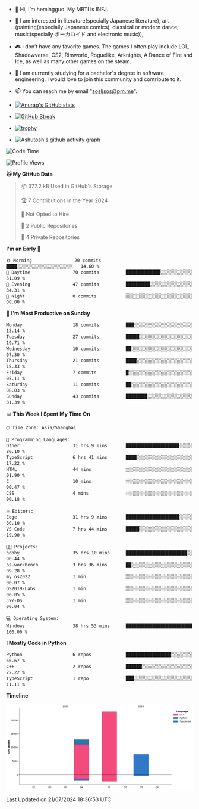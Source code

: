- 👋 Hi, I’m hemingguo. My MBTI is INFJ.
- 🎨 I am interested in literature(specially Japanese literature), art (painting(especially Japanese comics), classical or modern dance, music(specially ボーカロイド and electronic music)),
- 🎮 I don’t have any favorite games. The games I often play include LOL, Shadowverse, CS2, Rimworld, Roguelike, Arknights, A Dance of Fire and Ice, as well as many other games on the steam.
- 🌱 I am currently studying for a bachelor's degree in software engineering. I would love to join this community and contribute to it.

- 📫 You can reach me by email "sosljsos@pm.me".


- [![Anurag's GitHub stats](https://github-readme-stats.vercel.app/api?username=hemingguo&show_icons=true&count_private=true&theme=aura&hide_border=true&icon_color=FF4500&text_color=76EE00)](https://github.com/anuraghazra/github-readme-stats)
  
- [![GitHub Streak](https://github-readme-streak-stats.herokuapp.com/?user=hemingguo&hide_border=true&theme=tokyonight)](https://git.io/streak-stats)
  
- [![trophy](https://github-profile-trophy.vercel.app/?username=hemingguo&theme=dracula)](https://github.com/ryo-ma/github-profile-trophy)
- [![Ashutosh's github activity graph](https://github-readme-activity-graph.vercel.app/graph?username=hemingguo&theme=tokyo-night&hide_border=true)](https://github.com/ashutosh00710/github-readme-activity-graph)
<!--START_SECTION:waka-->
![Code Time](http://img.shields.io/badge/Code%20Time-1%2C078%20hrs%2039%20mins-blue)

![Profile Views](http://img.shields.io/badge/Profile%20Views-0-blue)

**🐱 My GitHub Data** 

> 📦 377.2 kB Used in GitHub's Storage 
 > 
> 🏆 7 Contributions in the Year 2024
 > 
> 🚫 Not Opted to Hire
 > 
> 📜 2 Public Repositories 
 > 
> 🔑 4 Private Repositories 
 > 
**I'm an Early 🐤** 

```text
🌞 Morning                20 commits          ████░░░░░░░░░░░░░░░░░░░░░   14.60 % 
🌆 Daytime                70 commits          █████████████░░░░░░░░░░░░   51.09 % 
🌃 Evening                47 commits          █████████░░░░░░░░░░░░░░░░   34.31 % 
🌙 Night                  0 commits           ░░░░░░░░░░░░░░░░░░░░░░░░░   00.00 % 
```
📅 **I'm Most Productive on Sunday** 

```text
Monday                   18 commits          ███░░░░░░░░░░░░░░░░░░░░░░   13.14 % 
Tuesday                  27 commits          █████░░░░░░░░░░░░░░░░░░░░   19.71 % 
Wednesday                10 commits          ██░░░░░░░░░░░░░░░░░░░░░░░   07.30 % 
Thursday                 21 commits          ████░░░░░░░░░░░░░░░░░░░░░   15.33 % 
Friday                   7 commits           █░░░░░░░░░░░░░░░░░░░░░░░░   05.11 % 
Saturday                 11 commits          ██░░░░░░░░░░░░░░░░░░░░░░░   08.03 % 
Sunday                   43 commits          ████████░░░░░░░░░░░░░░░░░   31.39 % 
```


📊 **This Week I Spent My Time On** 

```text
🕑︎ Time Zone: Asia/Shanghai

💬 Programming Languages: 
Other                    31 hrs 9 mins       ████████████████████░░░░░   80.10 % 
TypeScript               6 hrs 41 mins       ████░░░░░░░░░░░░░░░░░░░░░   17.22 % 
HTML                     44 mins             ░░░░░░░░░░░░░░░░░░░░░░░░░   01.90 % 
C                        10 mins             ░░░░░░░░░░░░░░░░░░░░░░░░░   00.47 % 
CSS                      4 mins              ░░░░░░░░░░░░░░░░░░░░░░░░░   00.18 % 

🔥 Editors: 
Edge                     31 hrs 9 mins       ████████████████████░░░░░   80.10 % 
VS Code                  7 hrs 44 mins       █████░░░░░░░░░░░░░░░░░░░░   19.90 % 

🐱‍💻 Projects: 
hobby                    35 hrs 10 mins      ███████████████████████░░   90.44 % 
os-workbench             3 hrs 36 mins       ██░░░░░░░░░░░░░░░░░░░░░░░   09.28 % 
my_os2022                1 min               ░░░░░░░░░░░░░░░░░░░░░░░░░   00.07 % 
OS2019-Labs              1 min               ░░░░░░░░░░░░░░░░░░░░░░░░░   00.05 % 
JYY-OS                   1 min               ░░░░░░░░░░░░░░░░░░░░░░░░░   00.04 % 

💻 Operating System: 
Windows                  38 hrs 53 mins      █████████████████████████   100.00 % 
```

**I Mostly Code in Python** 

```text
Python                   6 repos             █████████████████░░░░░░░░   66.67 % 
C++                      2 repos             ██████░░░░░░░░░░░░░░░░░░░   22.22 % 
TypeScript               1 repo              ███░░░░░░░░░░░░░░░░░░░░░░   11.11 % 
```



**Timeline**

![Lines of Code chart](https://raw.githubusercontent.com/hemingguo/hemingguo/main/assets/bar_graph.png)


 Last Updated on 21/07/2024 18:36:53 UTC
<!--END_SECTION:waka-->
<!---
hemingguo/hemingguo is a ✨ special ✨ repository because its `README.md` (this file) appears on your GitHub profile.
You can click the Preview link to take a look at your changes.
--->
